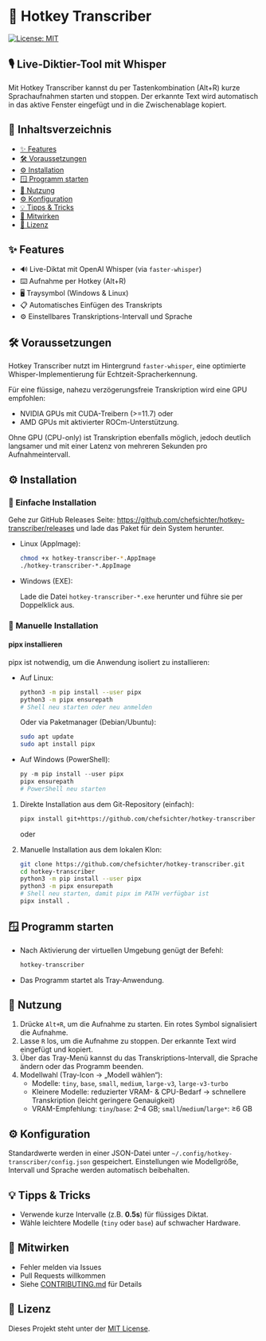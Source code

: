 # 🚀 Hotkey Transcriber

[![License: MIT](https://img.shields.io/badge/License-MIT-green.svg)](LICENSE)

## 🎙️ Live-Diktier-Tool mit Whisper

Mit Hotkey Transcriber kannst du per Tastenkombination (Alt+R) kurze Sprachaufnahmen starten und stoppen. Der erkannte Text wird automatisch in das aktive Fenster eingefügt und in die Zwischenablage kopiert.

## 📑 Inhaltsverzeichnis
- [✨ Features](#features)
- [🛠️ Voraussetzungen](#voraussetzungen)
- [⚙️ Installation](#installation)
- [🪟 Programm starten](#programm-starten)
- [🎉 Nutzung](#nutzung)
- [⚙️ Konfiguration](#konfiguration)
- [💡 Tipps & Tricks](#tipps--tricks)
- [📄 Mitwirken](#mitwirken)
- [📜 Lizenz](#lizenz)

## ✨ Features
- 🔊 Live-Diktat mit OpenAI Whisper (via `faster-whisper`)
- ⌨️ Aufnahme per Hotkey (Alt+R)
- 🖥️ Traysymbol (Windows & Linux)
- 📋 Automatisches Einfügen des Transkripts
- ⚙️ Einstellbares Transkriptions-Intervall und Sprache

## 🛠️ Voraussetzungen

Hotkey Transcriber nutzt im Hintergrund `faster-whisper`, eine optimierte Whisper-Implementierung für Echtzeit-Spracherkennung.

Für eine flüssige, nahezu verzögerungsfreie Transkription wird eine GPU empfohlen:
  - NVIDIA GPUs mit CUDA-Treibern (>=11.7) oder
  - AMD GPUs mit aktivierter ROCm-Unterstützung.

Ohne GPU (CPU-only) ist Transkription ebenfalls möglich, jedoch deutlich langsamer und mit einer Latenz von mehreren Sekunden pro Aufnahmeintervall.

## ⚙️ Installation
  
### 🎉 Einfache Installation

Gehe zur GitHub Releases Seite: https://github.com/chefsichter/hotkey-transcriber/releases und lade das Paket für dein System herunter.

- Linux (AppImage):

  ```bash
  chmod +x hotkey-transcriber-*.AppImage
  ./hotkey-transcriber-*.AppImage
  ```

- Windows (EXE):

  Lade die Datei `hotkey-transcriber-*.exe` herunter und führe sie per Doppelklick aus.

### 🧰 Manuelle Installation

#### pipx installieren

pipx ist notwendig, um die Anwendung isoliert zu installieren:

- Auf Linux:
  ```bash
  python3 -m pip install --user pipx
  python3 -m pipx ensurepath
  # Shell neu starten oder neu anmelden
  ```
  Oder via Paketmanager (Debian/Ubuntu):
  ```bash
  sudo apt update
  sudo apt install pipx
  ```

- Auf Windows (PowerShell):
  ```powershell
  py -m pip install --user pipx
  pipx ensurepath
  # PowerShell neu starten
  ```
1. Direkte Installation aus dem Git-Repository (einfach):
   ```bash
   pipx install git+https://github.com/chefsichter/hotkey-transcriber
   ```

   oder

2. Manuelle Installation aus dem lokalen Klon:
   ```bash
   git clone https://github.com/chefsichter/hotkey-transcriber.git
   cd hotkey-transcriber
   python3 -m pip install --user pipx
   python3 -m pipx ensurepath
   # Shell neu starten, damit pipx im PATH verfügbar ist
   pipx install .
   ```

## 🪟 Programm starten
- Nach Aktivierung der virtuellen Umgebung genügt der Befehl:
  ```cmd
  hotkey-transcriber
  ```
- Das Programm startet als Tray-Anwendung.

## 🎉 Nutzung
1. Drücke `Alt+R`, um die Aufnahme zu starten. Ein rotes Symbol signalisiert die Aufnahme.
2. Lasse `R` los, um die Aufnahme zu stoppen. Der erkannte Text wird eingefügt und kopiert.
3. Über das Tray-Menü kannst du das Transkriptions-Intervall, die Sprache ändern oder das Programm beenden.
4. Modellwahl (Tray-Icon → „Modell wählen“):
    - Modelle: `tiny`, `base`, `small`, `medium`, `large-v3`, `large-v3-turbo`
    - Kleinere Modelle: reduzierter VRAM- & CPU-Bedarf → schnellere Transkription (leicht geringere Genauigkeit)
    - VRAM-Empfehlung: `tiny`/`base`: 2–4 GB; `small`/`medium`/`large*`: ≥6 GB

## ⚙️ Konfiguration
Standardwerte werden in einer JSON-Datei unter `~/.config/hotkey-transcriber/config.json` gespeichert. Einstellungen wie Modellgröße, Intervall und Sprache werden automatisch beibehalten.

## 💡 Tipps & Tricks
- Verwende kurze Intervalle (z.B. **0.5s**) für flüssiges Diktat.
- Wähle leichtere Modelle (`tiny` oder `base`) auf schwacher Hardware.

## 📄 Mitwirken
- Fehler melden via Issues
- Pull Requests willkommen
- Siehe [CONTRIBUTING.md](.github/CONTRIBUTING.md) für Details

## 📜 Lizenz
Dieses Projekt steht unter der [MIT License](LICENSE).
